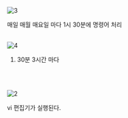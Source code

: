 
![3](https://github.com/fxzz/CentOS/assets/3148006/3d265ae7-7f5b-4083-b38b-fa172f0a6fc5)


매일 매월 매요일 마다 1시 30분에 명령어 처리
<br>
<br>

![4](https://github.com/fxzz/CentOS/assets/3148006/8909cb59-4384-42b1-9204-9c7028060157)

1. 30분 3시간 마다

<br>
<br>

![2](https://github.com/fxzz/CentOS/assets/3148006/326fb6ca-6981-4f0c-9ed5-4d00cb4f8b13)

vi 편집기가 실행된다.
<br>
<br>


